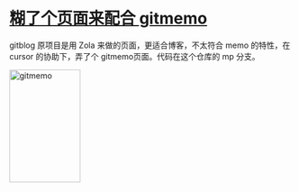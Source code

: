 # [糊了个页面来配合 gitmemo](https://github.com/VandeeFeng/gitmemo/issues/14)

gitblog 原项目是用  Zola 来做的页面，更适合博客，不太符合 memo 的特性，在 cursor 的协助下，弄了个 gitmemo页面。代码在这个仓库的 mp 分支。

<img width="50%" height="200" alt="gitmemo" src="https://github.com/user-attachments/assets/637aace6-066c-4807-a50e-473fd105d868">

